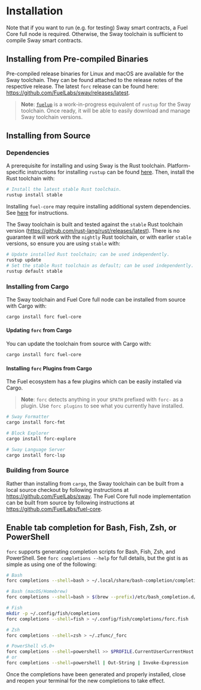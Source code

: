 # Installation

Note that if you want to run (e.g. for testing) Sway smart contracts, a Fuel Core full node is required. Otherwise, the Sway toolchain is sufficient to compile Sway smart contracts.

## Installing from Pre-compiled Binaries

Pre-compiled release binaries for Linux and macOS are available for the Sway toolchain. They can be found attached to the release notes of the respective release. The latest `forc` release can be found here: <https://github.com/FuelLabs/sway/releases/latest>.

> **Note**: [`fuelup`](https://github.com/FuelLabs/fuelup) is a work-in-progress equivalent of `rustup` for the Sway toolchain. Once ready, it will be able to easily download and manage Sway toolchain versions.

## Installing from Source

### Dependencies

A prerequisite for installing and using Sway is the Rust toolchain. Platform-specific instructions for installing `rustup` can be found [here](https://www.rust-lang.org/tools/install). Then, install the Rust toolchain with:

```sh
# Install the latest stable Rust toolchain.
rustup install stable
```

Installing `fuel-core` may require installing additional system dependencies. See [here](https://github.com/FuelLabs/fuel-core#building) for instructions.

The Sway toolchain is built and tested against the `stable` Rust toolchain version (<https://github.com/rust-lang/rust/releases/latest>).  There is no guarantee it will work with the `nightly` Rust toolchain, or with earlier `stable` versions, so ensure you are using `stable` with:

```sh
# Update installed Rust toolchain; can be used independently.
rustup update
# Set the stable Rust toolchain as default; can be used independently.
rustup default stable
```

### Installing from Cargo

The Sway toolchain and Fuel Core full node can be installed from source with Cargo with:

```sh
cargo install forc fuel-core
```

#### Updating `forc` from Cargo

You can update the toolchain from source with Cargo with:

```sh
cargo install forc fuel-core
```

#### Installing `forc` Plugins from Cargo

The Fuel ecosystem has a few plugins which can be easily installed via Cargo.

> **Note**: `forc` detects anything in your `$PATH` prefixed with `forc-` as a plugin. Use `forc plugins` to see what you currently have installed.

```sh
# Sway Formatter
cargo install forc-fmt

# Block Explorer
cargo install forc-explore

# Sway Language Server
cargo install forc-lsp
```

### Building from Source

Rather than installing from `cargo`, the Sway toolchain can be built from a local source checkout by following instructions at <https://github.com/FuelLabs/sway>. The Fuel Core full node implementation can be built from source by following instructions at <https://github.com/FuelLabs/fuel-core>.

## Enable tab completion for Bash, Fish, Zsh, or PowerShell

`forc` supports generating completion scripts for Bash, Fish, Zsh, and PowerShell. See `forc completions --help` for full details, but the gist is as simple as using one of the following:

```sh
# Bash
forc completions --shell=bash > ~/.local/share/bash-completion/completions/forc

# Bash (macOS/Homebrew)
forc completions --shell=bash > $(brew --prefix)/etc/bash_completion.d/forc.bash-completion

# Fish
mkdir -p ~/.config/fish/completions
forc completions --shell=fish > ~/.config/fish/completions/forc.fish

# Zsh
forc completions --shell=zsh > ~/.zfunc/_forc

# PowerShell v5.0+
forc completions --shell=powershell >> $PROFILE.CurrentUserCurrentHost
# or
forc completions --shell=powershell | Out-String | Invoke-Expression
```

Once the completions have been generated and properly installed, close and reopen your terminal for the new completions to take effect.

